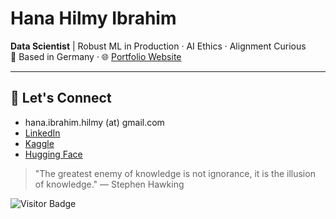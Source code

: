 # Hana Hilmy Ibrahim

**Data Scientist** | Robust ML in Production · AI Ethics · Alignment Curious  
📍 Based in Germany · 🌐 [Portfolio Website](https://hanahibrahim.framer.website)

---

## 🔗 Let's Connect

- hana.ibrahim.hilmy (at) gmail.com  
- [LinkedIn](https://www.linkedin.com/in/hana-h-ibrahim)  
- [Kaggle](https://www.kaggle.com/hanaibrahim)  
- [Hugging Face](https://huggingface.co/hhilmy)


> "The greatest enemy of knowledge is not ignorance, it is the illusion of knowledge."
— Stephen Hawking


![Visitor Badge](https://visitor-badge.laobi.icu/badge?page_id=hanahcodes.hanahcodes)
